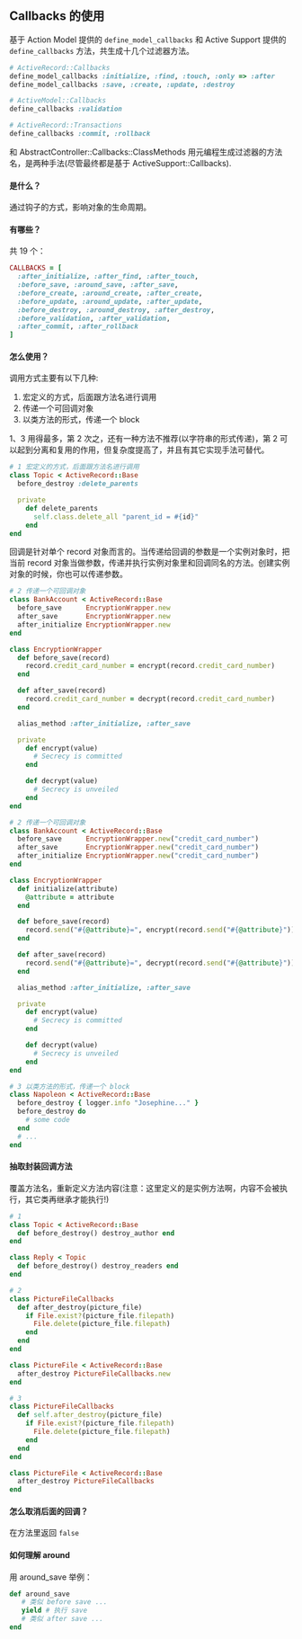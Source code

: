 ## Callbacks 的使用

基于 Action Model 提供的 `define_model_callbacks` 和 Active Support 提供的 `define_callbacks` 方法，共生成十几个过滤器方法。

```ruby
# ActiveRecord::Callbacks
define_model_callbacks :initialize, :find, :touch, :only => :after
define_model_callbacks :save, :create, :update, :destroy

# ActiveModel::Callbacks
define_callbacks :validation

# ActiveRecord::Transactions
define_callbacks :commit, :rollback
```

和 AbstractController::Callbacks::ClassMethods 用元编程生成过滤器的方法名，是两种手法(尽管最终都是基于 ActiveSupport::Callbacks).

#### 是什么？

通过钩子的方式，影响对象的生命周期。

#### 有哪些？

共 19 个：

```ruby
CALLBACKS = [
  :after_initialize, :after_find, :after_touch,
  :before_save, :around_save, :after_save,
  :before_create, :around_create, :after_create,
  :before_update, :around_update, :after_update,
  :before_destroy, :around_destroy, :after_destroy,
  :before_validation, :after_validation,
  :after_commit, :after_rollback
]
```

#### 怎么使用？

调用方式主要有以下几种:

1. 宏定义的方式，后面跟方法名进行调用
2. 传递一个可回调对象
3. 以类方法的形式，传递一个 block

1、3 用得最多，第 2 次之，还有一种方法不推荐(以字符串的形式传递)，第 2 可以起到分离和复用的作用，但复杂度提高了，并且有其它实现手法可替代。

```ruby
# 1 宏定义的方式，后面跟方法名进行调用
class Topic < ActiveRecord::Base
  before_destroy :delete_parents

  private
    def delete_parents
      self.class.delete_all "parent_id = #{id}"
    end
end
```

回调是针对单个 record 对象而言的。当传递给回调的参数是一个实例对象时，把当前 record 对象当做参数，传递并执行实例对象里和回调同名的方法。创建实例对象的时候，你也可以传递参数。

```ruby
# 2 传递一个可回调对象
class BankAccount < ActiveRecord::Base
  before_save      EncryptionWrapper.new
  after_save       EncryptionWrapper.new
  after_initialize EncryptionWrapper.new
end

class EncryptionWrapper
  def before_save(record)
    record.credit_card_number = encrypt(record.credit_card_number)
  end

  def after_save(record)
    record.credit_card_number = decrypt(record.credit_card_number)
  end

  alias_method :after_initialize, :after_save

  private
    def encrypt(value)
      # Secrecy is committed
    end

    def decrypt(value)
      # Secrecy is unveiled
    end
end

# 2 传递一个可回调对象
class BankAccount < ActiveRecord::Base
  before_save      EncryptionWrapper.new("credit_card_number")
  after_save       EncryptionWrapper.new("credit_card_number")
  after_initialize EncryptionWrapper.new("credit_card_number")
end

class EncryptionWrapper
  def initialize(attribute)
    @attribute = attribute
  end

  def before_save(record)
    record.send("#{@attribute}=", encrypt(record.send("#{@attribute}")))
  end

  def after_save(record)
    record.send("#{@attribute}=", decrypt(record.send("#{@attribute}")))
  end

  alias_method :after_initialize, :after_save

  private
    def encrypt(value)
      # Secrecy is committed
    end

    def decrypt(value)
      # Secrecy is unveiled
    end
end
```

```ruby
# 3 以类方法的形式，传递一个 block
class Napoleon < ActiveRecord::Base
  before_destroy { logger.info "Josephine..." }
  before_destroy do
    # some code
  end
  # ...
end
```

#### 抽取封装回调方法

覆盖方法名，重新定义方法内容(注意：这里定义的是实例方法啊，内容不会被执行，其它类再继承才能执行!)

```ruby
# 1
class Topic < ActiveRecord::Base
  def before_destroy() destroy_author end
end

class Reply < Topic
  def before_destroy() destroy_readers end
end

# 2
class PictureFileCallbacks
  def after_destroy(picture_file)
    if File.exist?(picture_file.filepath)
      File.delete(picture_file.filepath)
    end
  end
end

class PictureFile < ActiveRecord::Base
  after_destroy PictureFileCallbacks.new
end

# 3
class PictureFileCallbacks
  def self.after_destroy(picture_file)
    if File.exist?(picture_file.filepath)
      File.delete(picture_file.filepath)
    end
  end
end

class PictureFile < ActiveRecord::Base
  after_destroy PictureFileCallbacks
end
```

#### 怎么取消后面的回调？

在方法里返回 `false`

#### 如何理解 around

用 around_save 举例：

```ruby
def around_save
   # 类似 before save ...
   yield # 执行 save
   # 类似 after save ...
end
```
